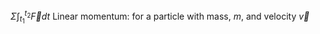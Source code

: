 $\displaystyle Σ\int_{t_1}^{t_2}\vec{F}dt$
Linear momentum:
	for a particle with mass, $m$, and velocity $\vec{v}$
		